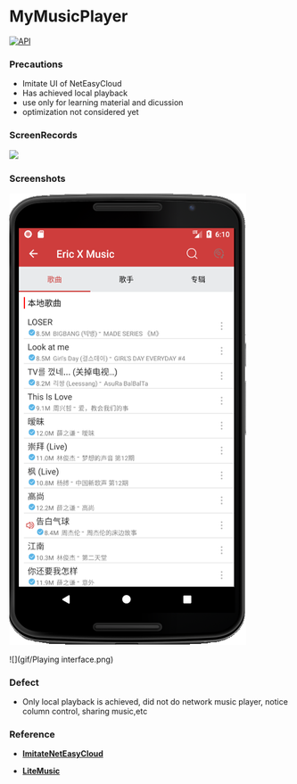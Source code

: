 # MyMusicPlayer

[![API](https://img.shields.io/badge/API-23-orange.svg)](https://android-arsenal.com/api?level=23)

### Precautions
- Imitate UI of NetEasyCloud
- Has achieved local playback
- use only for learning material and dicussion
- optimization not considered yet

### ScreenRecords

![](gif/2017.10.31-16.gif)


### Screenshots

![](gif/Home.png)

![](gif/Playing interface.png)

### Defect

- Only local playback is achieved, did not do network music player, notice column control, sharing music,etc

### Reference
- [**ImitateNetEasyCloud**](https://github.com/Limuyang1013/ImitateNetEasyCloud)

- [**LiteMusic**](http://download.csdn.net/download/u010156024/9793829)
